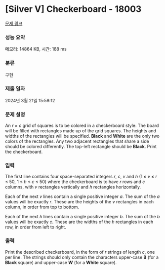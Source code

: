 # [Silver V] Checkerboard - 18003 

[문제 링크](https://www.acmicpc.net/problem/18003) 

### 성능 요약

메모리: 14864 KB, 시간: 188 ms

### 분류

구현

### 제출 일자

2024년 3월 21일 15:58:12

### 문제 설명

<p>An <em>r</em> × <em>c</em> grid of squares is to be colored in a checkerboard style. The board will be filled with rectangles made up of the grid squares. The heights and widths of the rectangles will be specified. <strong>Black</strong> and <strong>White</strong> are the only two colors of the rectangles. Any two adjacent rectangles that share a side should be colored differently. The top-left rectangle should be <strong>Black</strong>. Print the checkerboard.</p>

### 입력 

 <p>The first line contains four space-separated integers <em>r</em>, <em>c</em>, <em>v</em> and <em>h</em> (1 ≤ <em>v</em> ≤ <em>r</em> ≤ 50, 1 ≤ <em>h</em> ≤ <em>c</em> ≤ 50) where the checkerboard is to have <em>r</em> rows and <em>c</em> columns, with <em>v</em> rectangles vertically and <em>h</em> rectangles horizontally.</p>

<p>Each of the next <em>v</em> lines contain a single positive integer <em>a</em>. The sum of the <em>a</em> values will be exactly <em>r</em>. These are the heights of the <em>v</em> rectangles in each column, in order from top to bottom.</p>

<p>Each of the next <em>h</em> lines contain a single positive integer <em>b</em>. The sum of the <em>b</em> values will be exactly <em>c</em>. These are the widths of the <em>h</em> rectangles in each row, in order from left to right.</p>

### 출력 

 <p>Print the described checkerboard, in the form of <em>r</em> strings of length <em>c</em>, one per line. The strings should only contain the characters upper-case <strong>B</strong> (for a <strong>Black</strong> square) and upper-case <strong>W</strong> (for a <strong>White</strong> square).</p>

